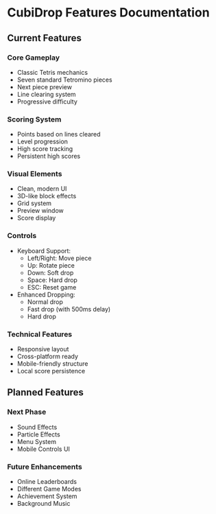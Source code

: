 # CubiDrop Features Documentation

## Current Features

### Core Gameplay
- Classic Tetris mechanics
- Seven standard Tetromino pieces
- Next piece preview
- Line clearing system
- Progressive difficulty

### Scoring System
- Points based on lines cleared
- Level progression
- High score tracking
- Persistent high scores

### Visual Elements
- Clean, modern UI
- 3D-like block effects
- Grid system
- Preview window
- Score display

### Controls
- Keyboard Support:
  - Left/Right: Move piece
  - Up: Rotate piece
  - Down: Soft drop
  - Space: Hard drop
  - ESC: Reset game
- Enhanced Dropping:
  - Normal drop
  - Fast drop (with 500ms delay)
  - Hard drop

### Technical Features
- Responsive layout
- Cross-platform ready
- Mobile-friendly structure
- Local score persistence

## Planned Features

### Next Phase
- Sound Effects
- Particle Effects
- Menu System
- Mobile Controls UI

### Future Enhancements
- Online Leaderboards
- Different Game Modes
- Achievement System
- Background Music